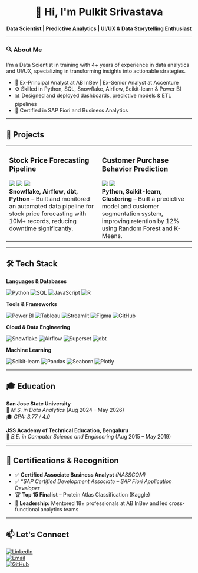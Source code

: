 <h1 align="center">👋 Hi, I'm Pulkit Srivastava</h1>

<p align="center">
  <b>Data Scientist | Predictive Analytics | UI/UX & Data Storytelling Enthusiast</b>
</p>

---

### 🔍 About Me

I'm a Data Scientist in training with 4+ years of experience in data analytics and UI/UX, specializing in transforming insights into actionable strategies.

- 💼 Ex-Principal Analyst at AB InBev | Ex-Senior Analyst at Accenture
- ⚙️ Skilled in Python, SQL, Snowflake, Airflow, Scikit-learn & Power BI
- 📊 Designed and deployed dashboards, predictive models & ETL pipelines
- 🧠 Certified in SAP Fiori and Business Analytics

---

## 🚀 Projects

<table>
  <tr>
    <td width="50%" valign="top">
      <h3>Stock Price Forecasting Pipeline</h3>
      <img src="https://img.shields.io/badge/Snowflake-56B9EB?logo=snowflake&logoColor=white&style=flat-square"/>
      <img src="https://img.shields.io/badge/Airflow-017CEE?logo=apacheairflow&logoColor=white&style=flat-square"/>
      <img src="https://img.shields.io/badge/dbt-FF694B?logo=dbt&logoColor=white&style=flat-square"/>
      <br>
      <b>Snowflake, Airflow, dbt, Python</b> – Built and monitored an automated data pipeline for stock price forecasting with 10M+ records, reducing downtime significantly.
    </td>
    <td width="50%" valign="top">
      <h3>Customer Purchase Behavior Prediction</h3>
      <img src="https://img.shields.io/badge/Scikit--learn-F7931E?logo=scikit-learn&logoColor=white&style=flat-square"/>
      <img src="https://img.shields.io/badge/Python-14354C?logo=python&logoColor=white&style=flat-square"/>
      <br>
      <b>Python, Scikit-learn, Clustering</b> – Built a predictive model and customer segmentation system, improving retention by 12% using Random Forest and K-Means.
    </td>
  </tr>
</table>

---

## 🛠️ Tech Stack

<b>Languages & Databases</b>

![Python](https://img.shields.io/badge/Python-14354C?style=for-the-badge&logo=python&logoColor=white)
![SQL](https://img.shields.io/badge/SQL-4479A1?style=for-the-badge&logo=postgresql&logoColor=white)
![JavaScript](https://img.shields.io/badge/JavaScript-F7DF1E?style=for-the-badge&logo=javascript&logoColor=black)
![R](https://img.shields.io/badge/R-276DC3?style=for-the-badge&logo=r&logoColor=white)


<b>Tools & Frameworks</b>

![Power BI](https://img.shields.io/badge/Power%20BI-F2C811?style=for-the-badge&logo=powerbi&logoColor=black)
![Tableau](https://img.shields.io/badge/Tableau-E97627?style=for-the-badge&logo=tableau&logoColor=white)
![Streamlit](https://img.shields.io/badge/Streamlit-FF4B4B?style=for-the-badge&logo=streamlit&logoColor=white)
![Figma](https://img.shields.io/badge/Figma-F24E1E?style=for-the-badge&logo=figma&logoColor=white)
![GitHub](https://img.shields.io/badge/GitHub-000?style=for-the-badge&logo=github&logoColor=white)


<b>Cloud & Data Engineering</b>

![Snowflake](https://img.shields.io/badge/Snowflake-56B9EB?style=for-the-badge&logo=snowflake&logoColor=white)
![Airflow](https://img.shields.io/badge/Apache%20Airflow-017CEE?style=for-the-badge&logo=apacheairflow&logoColor=white)
![Superset](https://img.shields.io/badge/Apache%20Superset-3A3A3A?style=for-the-badge)
![dbt](https://img.shields.io/badge/dbt-FF694B?style=for-the-badge&logo=dbt&logoColor=white)


<b>Machine Learning</b>

![Scikit-learn](https://img.shields.io/badge/Scikit--learn-F7931E?style=for-the-badge&logo=scikit-learn&logoColor=white)
![Pandas](https://img.shields.io/badge/Pandas-150458?style=for-the-badge&logo=pandas&logoColor=white)
![Seaborn](https://img.shields.io/badge/Seaborn-0099CC?style=for-the-badge&logoColor=white)
![Plotly](https://img.shields.io/badge/Plotly-3F4F75?style=for-the-badge&logo=plotly&logoColor=white)


---

## 🎓 Education

**San Jose State University**  
📍 *M.S. in Data Analytics* (Aug 2024 – May 2026)  
🎓 *GPA: 3.77 / 4.0*

**JSS Academy of Technical Education, Bengaluru**  
📍 *B.E. in Computer Science and Engineering* (Aug 2015 – May 2019)

---

## 📜 Certifications & Recognition

- ✅ **Certified Associate Business Analyst** *(NASSCOM)*
- ✅ **SAP Certified Development Associate – SAP Fiori Application Developer*
- 🏆 **Top 15 Finalist** – Protein Atlas Classification (Kaggle)
- 📢 **Leadership:** Mentored 18+ professionals at AB InBev and led cross-functional analytics teams

---

## 📫 Let's Connect

[![LinkedIn](https://img.shields.io/badge/LinkedIn-blue?logo=linkedin&style=flat-square)](https://linkedin.com/in/pulkit-srivastava-in)  
[![Email](https://img.shields.io/badge/Gmail-red?logo=gmail&style=flat-square)](mailto:pulkit.s.connect@gmail.com)  
[![GitHub](https://img.shields.io/badge/GitHub-000?logo=github&style=flat-square)](https://github.com/yourgithubusername)

